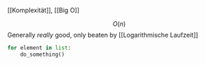 [[Komplexität]], [[Big O]]

$$O(n)$$
Generally _really_ good, only beaten by [[Logarithmische Laufzeit]]

```python
for element in list:
	do_something()
```
